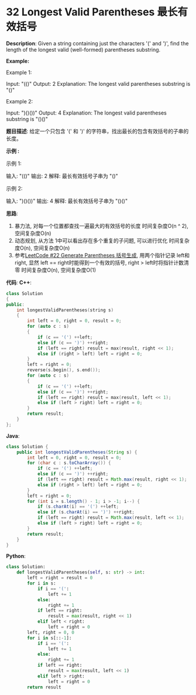 # 32 Longest Valid Parentheses 最长有效括号

__Description__:
Given a string containing just the characters '(' and ')', find the length of the longest valid (well-formed) parentheses substring.

__Example:__

Example 1:

Input: "(()"
Output: 2
Explanation: The longest valid parentheses substring is "()"

Example 2:

Input: ")()())"
Output: 4
Explanation: The longest valid parentheses substring is "()()"

__题目描述__:
给定一个只包含 '(' 和 ')' 的字符串，找出最长的包含有效括号的子串的长度。

__示例 :__

示例 1:

输入: "(()"
输出: 2
解释: 最长有效括号子串为 "()"

示例 2:

输入: ")()())"
输出: 4
解释: 最长有效括号子串为 "()()"

__思路__:

1. 暴力法, 对每一个位置都查找一遍最大的有效括号的长度
时间复杂度O(n ^ 2), 空间复杂度O(n)
2. 动态规划, 从方法 1中可以看出存在多个重复的子问题, 可以进行优化
时间复杂度O(n), 空间复杂度O(n)
3. 参考[LeetCode #22 Generate Parentheses 括号生成](https://www.jianshu.com/p/373e30c75959), 用两个指针记录 left和 right, 显然 left == right时能得到一个有效的括号, right > left时将指针计数清零
时间复杂度O(n), 空间复杂度O(1)

__代码__:
__C++__:

```C++
class Solution 
{
public:
    int longestValidParentheses(string s) 
    {
        int left = 0, right = 0, result = 0;
        for (auto c : s)
        {
            if (c == '(') ++left;
            else if (c == ')') ++right;
            if (left == right) result = max(result, right << 1);
            else if (right > left) left = right = 0;
        }
        left = right = 0;
        reverse(s.begin(), s.end());
        for (auto c : s)
        {
            if (c == '(') ++left;
            else if (c == ')') ++right;
            if (left == right) result = max(result, left << 1);
            else if (left > right) left = right = 0;
        }
        return result;
    }
};
```

__Java__:

```Java
class Solution {
    public int longestValidParentheses(String s) {
        int left = 0, right = 0, result = 0;
        for (char c : s.toCharArray()) {
            if (c == '(') ++left;
            else if (c == ')') ++right;
            if (left == right) result = Math.max(result, right << 1);
            else if (right > left) left = right = 0;
        }
        left = right = 0;
        for (int i = s.length() - 1; i > -1; i--) {
            if (s.charAt(i) == '(') ++left;
            else if (s.charAt(i) == ')') ++right;
            if (left == right) result = Math.max(result, left << 1);
            else if (left > right) left = right = 0;
        }
        return result;
    }
}
```

__Python__:

```Python
class Solution:
    def longestValidParentheses(self, s: str) -> int:
        left = right = result = 0
        for i in s:
            if i == '(':
                left += 1
            else:
                right += 1
            if left == right:
                result = max(result, right << 1)
            elif left < right:
                left = right = 0
        left, right = 0, 0
        for i in s[::-1]:
            if i == '(':
                left += 1
            else:
                right += 1
            if left == right:
                result = max(result, left << 1)
            elif left > right:
                left = right = 0
        return result
```
